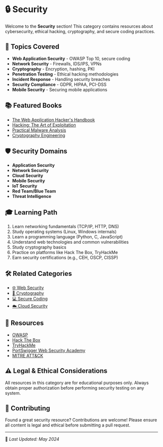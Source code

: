 # 🔒 Security

Welcome to the **Security** section! This category contains resources about cybersecurity, ethical hacking, cryptography, and secure coding practices.

## 📖 Topics Covered

- **Web Application Security** - OWASP Top 10, secure coding
- **Network Security** - Firewalls, IDS/IPS, VPNs
- **Cryptography** - Encryption, hashing, PKI
- **Penetration Testing** - Ethical hacking methodologies
- **Incident Response** - Handling security breaches
- **Security Compliance** - GDPR, HIPAA, PCI-DSS
- **Mobile Security** - Securing mobile applications

## 📚 Featured Books

- [The Web Application Hacker's Handbook](https://github.com/fagun18/Books-Collection/tree/main/Security)
- [Hacking: The Art of Exploitation](https://github.com/fagun18/Books-Collection/tree/main/Security)
- [Practical Malware Analysis](https://github.com/fagun18/Books-Collection/tree/main/Security)
- [Cryptography Engineering](https://github.com/fagun18/Books-Collection/tree/main/Security)

## 🛡️ Security Domains

- **Application Security**
- **Network Security**
- **Cloud Security**
- **Mobile Security**
- **IoT Security**
- **Red Team/Blue Team**
- **Threat Intelligence**

## 🎓 Learning Path

1. Learn networking fundamentals (TCP/IP, HTTP, DNS)
2. Study operating systems (Linux, Windows internals)
3. Learn a programming language (Python, C, JavaScript)
4. Understand web technologies and common vulnerabilities
5. Study cryptography basics
6. Practice on platforms like Hack The Box, TryHackMe
7. Earn security certifications (e.g., CEH, OSCP, CISSP)

## 🛠️ Related Categories

- [🌐 Web Security](https://github.com/fagun18/Books-Collection/tree/main/Security/Web%20Security)
- [🔐 Cryptography](https://github.com/fagun18/Books-Collection/tree/main/Security/Cryptography)
- [💻 Secure Coding](https://github.com/fagun18/Books-Collection/tree/main/Programming/Secure%20Coding)
- [☁️ Cloud Security](https://github.com/fagun18/Books-Collection/tree/main/Cloud%20Computing/Security)

## 🔗 Resources

- [OWASP](https://owasp.org/)
- [Hack The Box](https://www.hackthebox.com/)
- [TryHackMe](https://tryhackme.com/)
- [PortSwigger Web Security Academy](https://portswigger.net/web-security)
- [MITRE ATT&CK](https://attack.mitre.org/)

## ⚠️ Legal & Ethical Considerations

All resources in this category are for educational purposes only. Always obtain proper authorization before performing security testing on any system.

## 🤝 Contributing

Found a great security resource? Contributions are welcome! Please ensure all content is legal and ethical before submitting a pull request.

---
📅 *Last Updated: May 2024*
